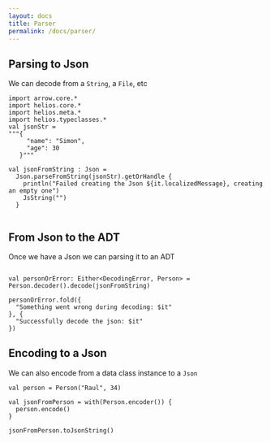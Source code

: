 ```yaml
---
layout: docs
title: Parser
permalink: /docs/parser/
---
```


## Parsing to Json

We can decode from a `String`, a `File`, etc

```kotlin:ank:silent
import arrow.core.*
import helios.core.*
import helios.meta.*
import helios.typeclasses.*
val jsonStr = 
"""{
     "name": "Simon",
     "age": 30
   }"""
    
val jsonFromString : Json = 
  Json.parseFromString(jsonStr).getOrHandle {
    println("Failed creating the Json ${it.localizedMessage}, creating an empty one")
    JsString("")
  }
  
```

## From Json to the ADT

Once we have a Json we can parsing it to an ADT

```kotlin:ank

val personOrError: Either<DecodingError, Person> = Person.decoder().decode(jsonFromString)

personOrError.fold({
  "Something went wrong during decoding: $it"
}, {
  "Successfully decode the json: $it"
})
```

## Encoding to a Json

We can also encode from a data class instance to a `Json`

```kotlin:ank
val person = Person("Raul", 34)

val jsonFromPerson = with(Person.encoder()) {
  person.encode()
}

jsonFromPerson.toJsonString()
```
